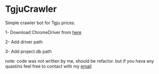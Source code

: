 
# TgjuCrawler
Simple crawler bot for Tgju prices.

1- Download ChromeDriver from [here](https://chromedriver.chromium.org/)

2- Add driver path 

3- Add project.db path

note: code was not written by me, should be refactor. but if you hava any quastins feel free to contact with my [email](mailto:Me@AliAghamirbabaei.com)
